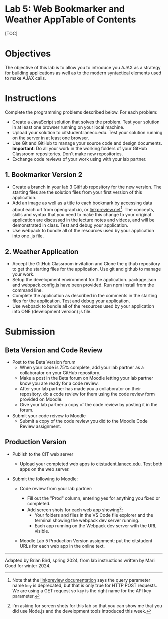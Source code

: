 <h1>Lab 5: Web Bookmarker and Weather App</h13



<h2>Table of Contents</h2>

[TOC]

# Objectives

The objective of this lab is to allow you to introduce you AJAX as a strategy for building applications as well as to the modern syntactical elements used to make AJAX calls.

# Instructions

Complete the programming problems described below. For each problem:

- Create a JavaScript solution that solves the problem. Test your solution in at least one browser running on your local machine.
- Upload your solution to citstudent.lanecc.edu. Test your solution running on the server in at least one browser.
- Use Git and GitHub to manage your source code and design documents. 
  **Important**: Do all your work in the working folders of your GitHub Classroom repositories. Don't make new repositories.
- Exchange code reviews of your work using with your lab partner.

## 1. Bookmarker Version 2

- Create a branch in your lab 3 GitHub repository for the new version. The  starting files are the solution files from your first version of this application.
- Add an image as well as a title to each bookmark by accessing data about each url from opengraph.io, or [linkpreview.net](http://www.linkpreview.net/)[^1]. The concepts, skills and syntax that you need to make this change to your original application are discussed in the lecture notes and videos, and will be demonstrated in class. Test and debug your application.
- Use webpack to bundle all of the resources used by your application into one .js file.

## 2. Weather Application

- Accept the GitHub Classroom invitation and Clone the github repository to get the starting files for the application. Use git and github to manage your work.
- Setup the development environment for the application. package.json and webpack.config.js have been provided. Run npm install from the  command line.
- Complete the application as described in the comments in the  starting files for the application. Test and debug your application.
- Use webpack to bundle all of the resources used by your application into ONE (development version) js file.

# Submission

## Beta Version and Code Review

- Post to the Beta Version forum
  - When your code is 75% complete, add your lab partner as a collaborator on your GitHub repository.
  - Make a post in the Beta forum on Moodle letting your lab partner know you are ready for a code review.
  - After your lab partner has made you a collaborator on their repository, do a code review for them using the code review form provided on Moodle.
  - Give your lab partner a copy of the code review by posting it in the forum.
- Submit your code reivew to Moodle
  - Submit a copy of the code review you did to the Moodle Code Review assignment.

## Production Version

- Publish to the CIT web server  
  - Upload your completed web apps to [citstudent.lanecc.edu](http://citstudent.lanecc.edu).  Test both apps on the web server.  

- Submit the following to Moodle:

  - Code review from your lab partner: 
    - Fill out the "Prod" column, entering yes for anything you fixed or completed.
    - Add screen shots for each web app showing[^2]:
      - Your folders and files in the VS Code file explorer and the terminal showing the webpack dev server running.
      - Each app running on the Webpack dev server with the URL visible. 


  - Moodle Lab 5 Production Version assignment:  put the citstudent URLs for each web app in the online text.



[^1]: Note that the [linkpreview documentation](https://docs.linkpreview.net/#query-parameters) says the query parameter name `key` is deprecated, but that is only true for HTTP POST requests. We are using a GET request so `key` is the right name for the API key parameter.
[^2]: I'm asking for screen shots for this lab so that you can show me that you did use Node.js and the development tools introduced this week.

---

Adapted by Brian Bird, spring 2024, from lab instructions written by Mari Good for winter 2024.